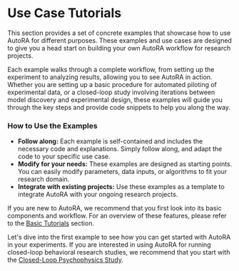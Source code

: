# Use Case Tutorials

This section provides a set of concrete examples that showcase how to use AutoRA for different purposes. These examples and use cases are designed to give you a head start on building your own AutoRA workflow for research projects.

Each example walks through a complete workflow, from setting up the experiment to analyzing results, allowing you to see AutoRA in action. Whether you are setting up a basic procedure for automated piloting of experimental data, or a closed-loop study involving iterations between model discovery and experimental design, these examples will guide you through the key steps and provide code snippets to help you along the way.

### How to Use the Examples

- **Follow along:** Each example is self-contained and includes the necessary code and explanations. Simply follow along, and adapt the code to your specific use case.
- **Modify for your needs:** These examples are designed as starting points. You can easily modify parameters, data inputs, or algorithms to fit your research domain.
- **Integrate with existing projects:** Use these examples as a template to integrate AutoRA with your ongoing research projects.

If you are new to AutoRA, we recommend that you first look into its basic components and workflow. For an overview of these features, please refer to the [Basic Tutorials](../tutorials/index.md) section.

Let's dive into the first example to see how you can get started with AutoRA in your experiments. If you are interested in using AutoRA for running closed-loop behavioral research studies, we recommend that you start with the [Closed-Loop Psychophysics Study](closed-loop-basic/index.md).

